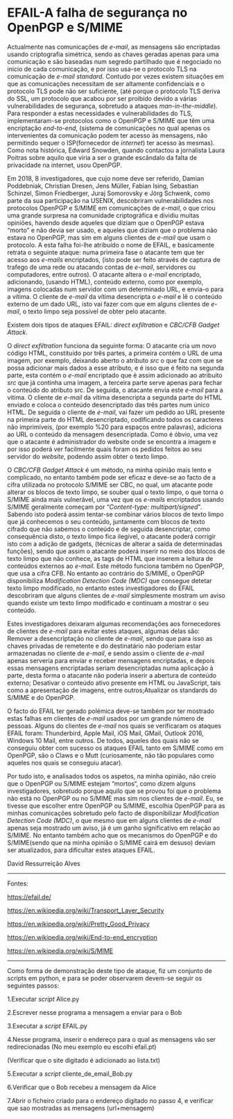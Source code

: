 # EFAIL-A falha de segurança no OpenPGP e S/MIME
 Actualmente nas comunicações de _e-mail_, as mensagens são encriptadas usando criptografia simétrica, sendo as chaves geradas apenas 
para uma comunicação e são baseadas num segredo partilhado que é negociado no início de cada  comunicação, e por isso usa-se o protocolo
TLS na comunicação  de _e-mail standard_. Contudo  por vezes existem  situações em que as  comunicações necessitam de ser altamente 
confidenciais e o protocolo TLS pode não ser suficiente, (até porque o protocolo TLS  deriva do SSL, um protocolo que acabou por 
ser  proibído  devido  a  várias  vulnerabilidades  de  segurança,  sobretudo  a  ataques _man-in-the-middle_). Para responder a estas
necessidades e vulnerabilidades do TLS, implementaram-se  protocolos  como  o OpenPGP e S/MIME que têm uma encriptação 
_end-to-end_, (sistema de comunicações no  qual  apenas  os  intervenientes  da comunicação podem ter acesso às mensagens, 
não permitindo sequer o ISP(fornecedor  de  _internet_)  ter  acesso  às  mesmas). Como nota histórica, Edward Snowden, 
quando contactou a jornalista Laura Poitras sobre  aquilo  que  viria  a  ser  o  grande escândalo da falta de privacidade na internet,
usou OpenPGP.


Em 2018, 8 investigadores, que cujo nome deve ser referido, Damian Poddebniak, Christian Dresen, Jens Müller, Fabian Ising, Sebastian 
Schinzel, Simon Friedberger, Juraj Somorovsky e Jörg Schwenk, como parte da sua participação na USENIX, descobriram vulnerabilidades 
nos protocolos OpenPGP e S/MIME em comunicações de _e-mail_, o que criou uma grande surpresa na comunidade criptográfica e dividiu 
muitas opiniões, havendo desde aqueles que diziam que  o OpenPGP estava “morto” e não devia ser usado, e aqueles que diziam que o 
problema não estava no OpenPGP, mas sim em alguns clientes de _e-mail_ que usam o protocolo. A esta falha foi-lhe atribuído o nome de EFAIL, e basicamente retrata o seguinte ataque: numa primeira fase o atacante tem que ter acesso aos _e-mails_ encriptados, (isto pode ser feito através de captura de trafego de uma rede ou atacando contas de _e-mail_, servidores ou computadores, entre outros). O atacante altera o _e-mail_ encriptado, adicionando, (usando HTML), conteúdo externo, como por exemplo, imagens colocadas num servidor com um determinado URL, e envia-o para a vítima. O cliente de _e-mail_ da vítima desencripta o _e-mail_ e lê o conteúdo externo de um dado URL, isto vai fazer com que em alguns clientes de _e-mail_, o texto limpo seja possível de obter pelo atacante. 


Existem dois tipos de ataques EFAIL: _direct exfiltration_ e _CBC/CFB Gadget Attack_.

O _direct exfiltration_ funciona da seguinte forma: O atacante cria um novo código HTML, constituído por três partes, a primeira 
contém o URL de uma imagem, por exemplo, deixando aberto o atributo _src_ o que faz com que se possa adicionar mais dados a esse 
atributo, e é isso que é feito na segunda parte, esta contém o _e-mail_ encriptado que é assim adicionado ao atribuito _src_ que já 
continha uma imagem, a terceira parte serve apenas para fechar o conteúdo do atributo src. De seguida, o atacante envia este _e-mail_ 
para a vítima. O cliente de _e-mail_ da vítima desencripta a segunda parte do HTML enviado e coloca o conteúdo desencriptado das três 
partes num único HTML. De seguida o cliente de _e-mail_, vai fazer um pedido ao URL presente na primeira parte do HTML 
desencriptado, codificando todos os  caracteres não imprimíveis, (por exemplo %20 para espaços entre palavras), adiciona ao URL o 
conteúdo da mensagem  desencriptada. Como é óbvio, uma vez que o atacante é administrador do website onde se encontra a imagem e por 
isso poderá ver facilmente quais foram os pedidos feitos ao seu servidor do _website_, podendo assim obter o texto limpo.


O _CBC/CFB Gadget Attack_ é um método, na minha opinião mais lento e complicado, no entanto também pode ser eficaz e deve-se ao facto de 
a cifra utilizada no protocolo S/MIME ser CBC, no qual, um atacante pode alterar os blocos de texto limpo, se souber qual o 
texto limpo, o que torna o S/MIME ainda mais vulnerável, uma vez que os _e-mails_ encriptados usando S/MIME geralmente começam 
por “_Content-type: multipart/signed_". Sabendo isto poderá assim tentar-se combinar vários blocos de texto limpo que já conhecemos o 
seu conteúdo, juntamente com blocos de texto cifrado que não sabemos o conteúdo e de seguida desencriptar, como consequência disto, o 
texto limpo fica ilegível, o atacante poderá corrigir isto com a adição de gadgets, (técnicas de alterar a saída de determinadas 
funções), sendo que assim o atacante poderá inserir no meio dos blocos de texto limpo que não conhece, as tags de HTML que inserem a 
leitura de conteúdos externos ao _e-mail_. Este método funciona também no OpenPGP, que usa a cifra CFB. No entanto ao contrário do 
S/MIME, o OpenPGP disponibiliza _Modification Detection Code (MDC)_ que consegue detetar texto limpo modificado, no entanto  estes 
investigadores do EFAIL descobriram que alguns clientes de _e-mail_ simplesmente mostram um aviso quando existe um texto limpo 
modificado e continuam a mostrar o seu conteúdo.


Estes investigadores deixaram algumas recomendações aos fornecedores de clientes de _e-mail_ para evitar estes ataques, algumas delas são: Remover a desencriptação no cliente de _e-mail_, sendo que para isso as chaves privadas de remetente e do destinatário não poderiam estar armazenadas no cliente de _e-mail_, e sendo assim  o cliente de _e-mail_ apenas serveria para enviar e receber mensagens encriptadas, e depois essas mensagens encriptadas seriam desencriptadas numa aplicação à parte, desta forma o atacante não poderia inserir a abertura de conteúdo externo; Desativar o conteúdo ativo presente em HTML ou JavaScript, tais como a apresentação de imagens, entre outros;Atualizar os standards do S/MIME e do OpenPGP.


O facto do EFAIL ter gerado polémica deve-se também por ter mostrado estas falhas em clientes de _e-mail_ usados por um grande 
número de pessoas. Alguns do clientes de _e-mail_ nos quais se verificaram os ataques EFAIL foram: Thunderbird, Apple Mail, iOS Mail, GMail, Outlook 2016, Windows 10 Mail, entre outros. De todos, aqueles dos quais não se conseguiu obter com sucesso os ataques EFAIL tanto em S/MIME como em OpenPGP, são o Claws e o Mutt (curiosamente, não tão populares como aqueles nos quais se conseguiu atacar).

Por tudo isto, e analisados todos os aspetos, na minha opinião, não creio que o OpenPGP ou S/MIME estejam “mortos“, como dizem 
alguns investigadores, sobretudo porque aquilo que se provou foi que o problema não está no OpenPGP ou no S/MIME mas sim nos 
clientes de  _e-mail_. Eu, se tivesse que escolher entre OpenPGP ou S/MIME, escolhia OpenPGP para as minhas comunicações sobretudo 
pelo facto de disponibilizar _Modification Detection Code (MDC)_, o que mesmo que em alguns clientes de _e-mail_ apenas seja mostrado um aviso, já é um ganho significativo em relação ao S/MIME. No entanto também acho que os mecanismos do OpenPGP e do S/MIME(sendo que na minha opinião o S/MIME cairá em desuso) deviam ser atualizados, para dificultar estes ataques EFAIL.

David Ressurreição Alves

---
Fontes:

https://efail.de/

https://en.wikipedia.org/wiki/Transport_Layer_Security

https://en.wikipedia.org/wiki/Pretty_Good_Privacy

https://en.wikipedia.org/wiki/End-to-end_encryption

https://en.wikipedia.org/wiki/S/MIME

---
Como forma de demonstração deste  tipo de ataque, fiz um conjunto de scripts em python, e para se poder observarem devem-se seguir os seguintes passos:

1.Executar _script_ Alice.py

2.Escrever nesse programa a mensagem a enviar para o Bob

3.Executar a _script_ EFAIL.py

4.Nesse programa, inserir o endereço para o qual as mensagens vão ser redirecionadas (No meu exemplo eu escolhi efail.pt)

(Verificar que o site digitado é adicionado ao lista.txt)

5.Executar a _script_ cliente_de_email_Bob.py 

6.Verificar que o Bob recebeu a mensagem da Alice 

7.Abrir o ficheiro criado para o endereço digitado no passo 4, e verificar que sao mostradas as mensagens (url+mensagem)
